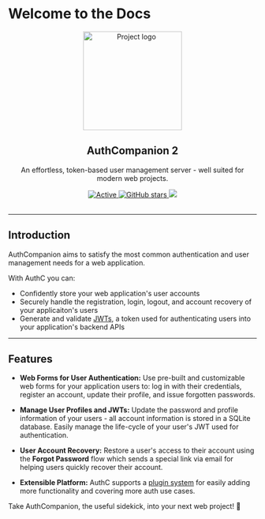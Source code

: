 # Welcome to the Docs

<p align="center">
  <a href="https://github.com/authcompanion/authcompanion2" rel="noopener">
 <img width=200px height=200px src="https://i.imgur.com/VjsHEC9.png" alt="Project logo"></a>
</p>

<h2 align="center"><b>AuthCompanion 2</b></h2>

<p align="center"> An effortless, token-based user management server - well suited for modern web projects.
</p>

<div align="center">

<a href="">
     <img alt="Active" src="https://img.shields.io/badge/status-needs%20early%20adopter%20feedback-orange?">
   </a>
   <a href="https://github.com/authcompanion/authcompanion2/stargazers">
     <img alt="GitHub stars" src="https://img.shields.io/github/stars/authcompanion/authcompanion2">
   </a>
   <a href="https://nodejs.org/en/">
     <img src="https://img.shields.io/badge/node-v18.5.0-green?logo=node.js"/>
   </a>

</div>
<br />

---

## Introduction

AuthCompanion aims to satisfy the most common authentication and user management needs for a web application.

With AuthC you can:

- Confidently store your web application's user accounts
- Securely handle the registration, login, logout, and account recovery of your applicaiton's users
- Generate and validate [JWTs](https://jwt.io/introduction), a token used for authenticating users into your application's backend APIs

---

## Features

- **Web Forms for User Authentication:** Use pre-built and customizable web
  forms for your application users to: log in with their credentials,
  register an account, update their profile, and issue forgotten passwords.

- **Manage User Profiles and JWTs:** Update the password and profile
  information of your users - all account information is stored in a SQLite
  database. Easily manage the life-cycle of your user's JWT used for
  authentication.

- **User Account Recovery:** Restore a user's access to their account using
  the **Forgot Password** flow which sends a special link via email for
  helping users quickly recover their account.

- **Extensible Platform:** AuthC supports a
  [plugin system](https://www.fastify.io/docs/latest/Reference/Plugins/) for
  easily adding more functionality and covering more auth use cases.

Take AuthCompanion, the useful sidekick, into your next web project! 👏
